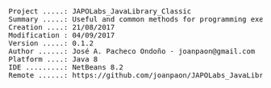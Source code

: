 <pre>

Project .....: JAPOLabs_JavaLibrary_Classic
Summary .....: Useful and common methods for programming exercises
Creation ....: 21/08/2017
Modification : 04/09/2017
Version .....: 0.1.2
Author ......: José A. Pacheco Ondoño - joanpaon@gmail.com
Platform ....: Java 8
IDE .........: NetBeans 8.2
Remote ......: https://github.com/joanpaon/JAPOLabs_JavaLibrary_Classic.git

</pre>
